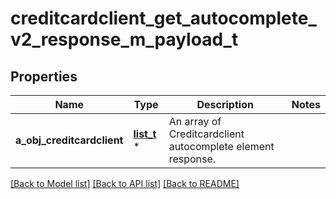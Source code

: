# creditcardclient_get_autocomplete_v2_response_m_payload_t

## Properties
Name | Type | Description | Notes
------------ | ------------- | ------------- | -------------
**a_obj_creditcardclient** | [**list_t**](creditcardclient_autocomplete_element_response.md) \* | An array of Creditcardclient autocomplete element response. | 

[[Back to Model list]](../README.md#documentation-for-models) [[Back to API list]](../README.md#documentation-for-api-endpoints) [[Back to README]](../README.md)


